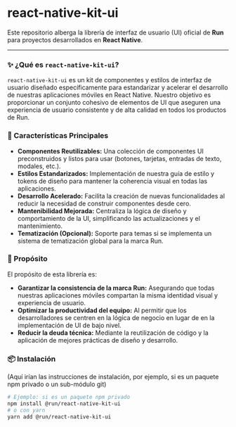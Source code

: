 # react-native-kit-ui

Este repositorio alberga la librería de interfaz de usuario (UI) oficial de **Run** para proyectos desarrollados en **React Native**.

---

### ✨ ¿Qué es `react-native-kit-ui`?

`react-native-kit-ui` es un kit de componentes y estilos de interfaz de usuario diseñado específicamente para estandarizar y acelerar el desarrollo de nuestras aplicaciones móviles en React Native. Nuestro objetivo es proporcionar un conjunto cohesivo de elementos de UI que aseguren una experiencia de usuario consistente y de alta calidad en todos los productos de Run.

### 🚀 Características Principales

* **Componentes Reutilizables:** Una colección de componentes UI preconstruidos y listos para usar (botones, tarjetas, entradas de texto, modales, etc.).
* **Estilos Estandarizados:** Implementación de nuestra guía de estilo y tokens de diseño para mantener la coherencia visual en todas las aplicaciones.
* **Desarrollo Acelerado:** Facilita la creación de nuevas funcionalidades al reducir la necesidad de construir componentes desde cero.
* **Mantenibilidad Mejorada:** Centraliza la lógica de diseño y comportamiento de la UI, simplificando las actualizaciones y el mantenimiento.
* **Tematización (Opcional):** Soporte para temas si se implementa un sistema de tematización global para la marca Run.

### 🎯 Propósito

El propósito de esta librería es:

* **Garantizar la consistencia de la marca Run:** Asegurando que todas nuestras aplicaciones móviles compartan la misma identidad visual y experiencia de usuario.
* **Optimizar la productividad del equipo:** Al permitir que los desarrolladores se centren en la lógica de negocio en lugar de en la implementación de UI de bajo nivel.
* **Reducir la deuda técnica:** Mediante la reutilización de código y la aplicación de mejores prácticas de diseño y desarrollo.

### 📦 Instalación

(Aquí irían las instrucciones de instalación, por ejemplo, si es un paquete npm privado o un sub-módulo git)

```bash
# Ejemplo: si es un paquete npm privado
npm install @run/react-native-kit-ui
# o con yarn
yarn add @run/react-native-kit-ui
